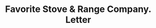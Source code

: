 ---
doi: 10.7916/D8ST91ZT
date_other: '1914'
date_other_textual: '1914'
form: correspondence
genre:
- Letters (correspondence)
name:
- Favorite Stove & Range Company
object_in_context_url: https://biggert.cul.columbia.edu/items/view/ave_biggert_01319
subject_hierarchical_geographic:
- Piqua, Ohio, United States
subject_name:
- Favorite Stove & Range Company
title: Favorite Stove & Range Company. Letter
sort_title: Favorite Stove & Range Company. Letter
call_number: ave_biggert_01319
coordinates:
- 40.1475,-84.24805555555555
pid: ave_biggert_01319
identifiers: ave_biggert_01319
thumbnail: https://derivativo-3.library.columbia.edu/iiif/2/ldpd:343123/full/!256,256/0/native.jpg
permalink: /biggert/ave_biggert_01319/
layout: iiif-image-page
---